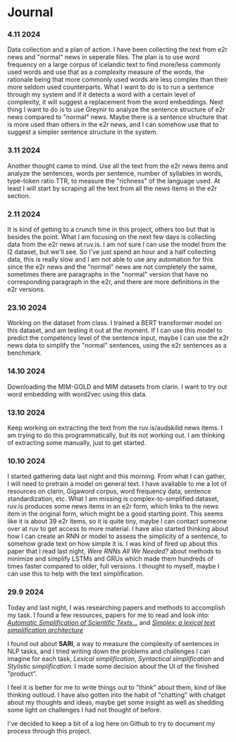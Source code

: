 # Journal

### 4.11 2024 
Data collection and a plan of action. I have been collecting the text from e2r news and "normal" news in seperate files. The plan is to use word frequency on a large corpus of icelandic text to find more/less commonly used words and use that as a complexity measure of the words, the rationale being that more commonly used words are less complex than their more seldom used counterparts. What I want to do is to run a sentence through my system and if it detects a word with a certain level of complexity, it will suggest a replacement from the word embeddings.
Next thing I want to do is to use Greynir to analyze the sentence structure of e2r news compared to "normal" news. Maybe there is a sentence structure that is more used than others in the e2r news, and I can somehow use that to suggest a simpler sentence structure in the system.

### 3.11 2024
Another thought came to mind. Use all the text from the e2r news items and analyze the sentences, words per sentence, number of syllables in words, type-token ratio TTR, to measure the "richness" of the language used. At least I will start by scraping all the text from all the news items in the e2r section.


### 2.11 2024
It is kind of getting to a crunch time in this project, others too but that is besides the point. What I am focusing on the next few days is collecting data from the e2r news at ruv.is. I am not sure I can use the model from the l2 dataset, but we'll see. So I've just spend an hour and a half collecting data, this is really slow and I am not able to use any automation for this since the e2r news and the "normal" news are not completely the same, sometimes there are paragraphs in the "normal" version that have no corresponding paragraph in the e2r, and there are more definitions in the e2r versions.

### 23.10 2024
Working on the dataset from class. I trained a BERT transformer model on this dataset, and am testing it out at the moment. If I can use this model to predict the competency level of the sentence input, maybe I can use the e2r news data to simplify the "normal" sentences, using the e2r sentences as a benchmark.

### 14.10 2024
Downloading the MIM-GOLD and MIM datasets from clarin. I want to try out word embedding with word2vec using this data. 

### 13.10 2024
Keep working on extracting the text from the ruv.is/audskilid news items. I am trying to do this programmatically, but its not working out. I am thinking of extracting some manually, just to get started. 

### 10.10 2024

I started gathering data last night and this morning. From what I can gather, I will need to pretrain a model on general text. I have available to me a lot of resources on clarin, Gigaword corpus, word frequency data, sentence standardization, etc. What I am missing is complex-to-simplified dataset, ruv.is produces some news items in an e2r form, which links to the news item in the original form, which might be a good starting point. This seems like it is about 39 e2r items, so it is quite tiny, maybe I can contact someone over at ruv to get access to more material.
I have also started thinking about how I can create an RNN or model to assess the simplicity of a sentence, to somehow grade text on how simple it is. I was kind of fired up about this paper that I read last night, *Were RNNs All We Needed?* about methods to minimize and simplify LSTMs and GRUs which made them hundreds of times faster compared to older, full versions. I thought to myself, maybe I can use this to help with the text simplification.

### 29.9 2024
Today and last night, I was researching papers and methods to accomplish my task. I found a few resources, papers for me to read and look into: *[Automatic Simplification of Scientific Texts...](https://ceur-ws.org/Vol-3497/paper-242.pdf)* and *[Simplex: a lexical text simplification architecture](https://arxiv.org/pdf/2304.07002)*  

I found out about **SARI**, a way to measure the complexity of sentences in NLP tasks, and I tried writing down the problems and challenges I can imagine for each task, *Lexical simplification*, *Syntactical simplification* and *Stylistic simplification*. I made some decision about the UI of the finished "product".  

I feel it is better for me to write things out to "think" about them, kind of like thinking outloud. I have also gotten into the habit of "chatting" with chatgpt about my thoughts and ideas, maybe get some insight as well as shedding some light on challenges I had not thought of before.  

I've decided to keep a bit of a log here on Github to try to document my process through this project.